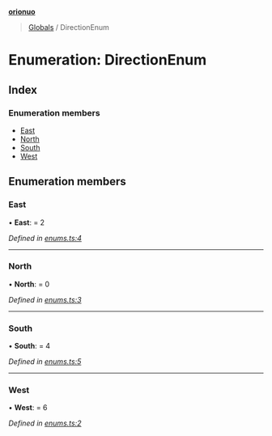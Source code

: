 **[orionuo](../README.md)**

> [Globals](../globals.md) / DirectionEnum

# Enumeration: DirectionEnum

## Index

### Enumeration members

* [East](directionenum.md#east)
* [North](directionenum.md#north)
* [South](directionenum.md#south)
* [West](directionenum.md#west)

## Enumeration members

### East

•  **East**:  = 2

*Defined in [enums.ts:4](https://github.com/msviha/orionuo/blob/dc53ac6/src/enums.ts#L4)*

___

### North

•  **North**:  = 0

*Defined in [enums.ts:3](https://github.com/msviha/orionuo/blob/dc53ac6/src/enums.ts#L3)*

___

### South

•  **South**:  = 4

*Defined in [enums.ts:5](https://github.com/msviha/orionuo/blob/dc53ac6/src/enums.ts#L5)*

___

### West

•  **West**:  = 6

*Defined in [enums.ts:2](https://github.com/msviha/orionuo/blob/dc53ac6/src/enums.ts#L2)*
